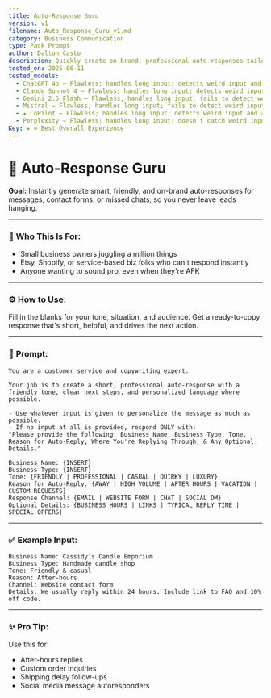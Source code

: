 ```yaml
---
title: Auto-Response Guru
version: v1
filename: Auto_Response_Guru_v1.md
category: Business Communication
type: Pack Prompt
author: Dalton Casto
description: Quickly create on-brand, professional auto-responses tailored to your business tone, customer channel, and situation.
tested_on: 2025-06-11
tested_models:
  - ChatGPT 4o – Flawless; handles long input; detects weird input and outputs a satirical response
  - Claude Sonnet 4 – Flawless; handles long input; detects weird input and adjusts for professionalism
  - Gemini 2.5 Flash – Flawless; handles long input; fails to detect weird input and outputs odd but format-compliant reply; misuses business type field
  - Mistral – Flawless; handles long input; fails to detect weird input; response follows format but business type usage is off
  - ★ CoPilot – Flawless; handles long input; detects weird input and adjusts for professionalism
  - Perplexity – Flawless; handles long input; doesn't catch weird input and outputs a professional but mismatched reply; business type slightly misused
Key: ★ = Best Overall Experience
---
```


# 🤖 Auto-Response Guru

**Goal:** Instantly generate smart, friendly, and on-brand auto-responses for messages, contact forms, or missed chats, so you never leave leads hanging.

---

### 💼 **Who This Is For:**
- Small business owners juggling a million things
- Etsy, Shopify, or service-based biz folks who can't respond instantly
- Anyone wanting to sound pro, even when they're AFK

---

### ⚙️ **How to Use:**
Fill in the blanks for your tone, situation, and audience. Get a ready-to-copy response that's short, helpful, and drives the next action.

---

### 🧠 **Prompt:**

```
You are a customer service and copywriting expert.

Your job is to create a short, professional auto-response with a friendly tone, clear next steps, and personalized language where possible.

- Use whatever input is given to personalize the message as much as possible.
- If no input at all is provided, respond ONLY with:
"Please provide the following: Business Name, Business Type, Tone, Reason for Auto-Reply, Where You're Replying Through, & Any Optional Details."

Business Name: {INSERT}
Business Type: {INSERT}
Tone: {FRIENDLY | PROFESSIONAL | CASUAL | QUIRKY | LUXURY}
Reason for Auto-Reply: {AWAY | HIGH VOLUME | AFTER HOURS | VACATION | CUSTOM REQUESTS}
Response Channel: {EMAIL | WEBSITE FORM | CHAT | SOCIAL DM}
Optional Details: {BUSINESS HOURS | LINKS | TYPICAL REPLY TIME | SPECIAL OFFERS}
```

---

### ✅️ **Example Input:**

```
Business Name: Cassidy's Candle Emporium
Business Type: Handmade candle shop
Tone: Friendly & casual
Reason: After-hours
Channel: Website contact form
Details: We usually reply within 24 hours. Include link to FAQ and 10% off code.
```

---

### ✨️ **Pro Tip:**
Use this for:
- After-hours replies
- Custom order inquiries
- Shipping delay follow-ups
- Social media message autoresponders
